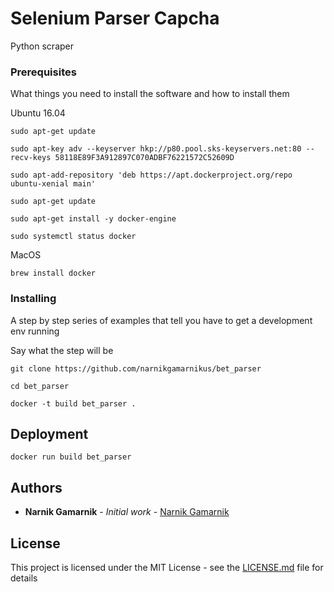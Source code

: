 # Selenium Parser Capcha

Python scraper

### Prerequisites

What things you need to install the software and how to install them

Ubuntu 16.04
```
sudo apt-get update

sudo apt-key adv --keyserver hkp://p80.pool.sks-keyservers.net:80 --recv-keys 58118E89F3A912897C070ADBF76221572C52609D

sudo apt-add-repository 'deb https://apt.dockerproject.org/repo ubuntu-xenial main'

sudo apt-get update

sudo apt-get install -y docker-engine

sudo systemctl status docker
```

MacOS
```
brew install docker
```


### Installing

A step by step series of examples that tell you have to get a development env running

Say what the step will be

```
git clone https://github.com/narnikgamarnikus/bet_parser

cd bet_parser 

docker -t build bet_parser .

```

## Deployment

```
docker run build bet_parser

```

## Authors

* **Narnik Gamarnik** - *Initial work* - [Narnik Gamarnik](https://github.com/narnikgamarnikus)

## License

This project is licensed under the MIT License - see the [LICENSE.md](LICENSE.md) file for details
